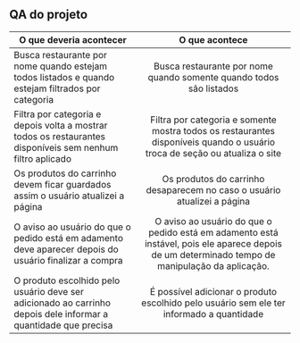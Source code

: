 ## QA do projeto 
O que deveria acontecer | O que acontece
--- | :---:
Busca restaurante por nome quando estejam todos listados e quando estejam filtrados por categoria | Busca restaurante por nome quando somente quando todos são listados
Filtra por categoria e depois volta a mostrar todos os restaurantes disponíveis sem nenhum filtro aplicado | Filtra por categoria e somente mostra todos os restaurantes disponíveis quando o usuário troca de seção ou atualiza o site
Os produtos do carrinho devem ficar guardados assim o usuário atualizei a página | Os produtos do carrinho desaparecem no caso o usuário atualizei a página
O aviso ao usuário do que o pedido está em adamento deve aparecer depois do usuário finalizar a compra | O aviso ao usuário do que o pedido está em adamento está instável, pois ele aparece depois de um determinado tempo de manipulação da aplicação.
O produto escolhido pelo usuário deve ser adicionado ao carrinho depois dele informar a quantidade que precisa | É possível adicionar o produto escolhido pelo usuário sem ele ter informado a quantidade